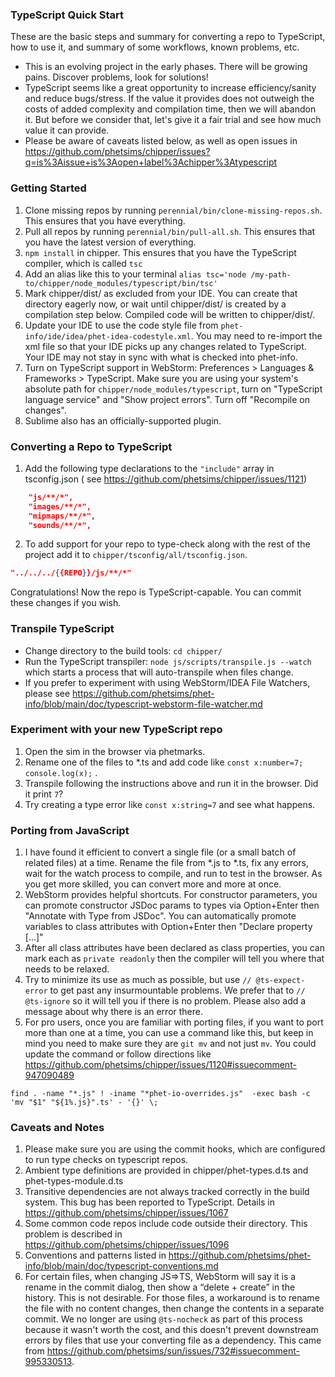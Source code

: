 ### TypeScript Quick Start

These are the basic steps and summary for converting a repo to TypeScript, how to use it, and summary of some workflows,
known problems, etc.

* This is an evolving project in the early phases. There will be growing pains. Discover problems, look for solutions!
* TypeScript seems like a great opportunity to increase efficiency/sanity and reduce bugs/stress. If the value it
  provides does not outweigh the costs of added complexity and compilation time, then we will abandon it. But before we
  consider that, let's give it a fair trial and see how much value it can provide.
* Please be aware of caveats listed below, as well as open issues
  in https://github.com/phetsims/chipper/issues?q=is%3Aissue+is%3Aopen+label%3Achipper%3Atypescript

### Getting Started

1. Clone missing repos by running `perennial/bin/clone-missing-repos.sh`. This ensures that you have everything.
2. Pull all repos by running `perennial/bin/pull-all.sh`. This ensures that you have the latest version of everything.
3. `npm install` in chipper. This ensures that you have the TypeScript compiler, which is called `tsc`
4. Add an alias like this to your terminal `alias tsc='node /my-path-to/chipper/node_modules/typescript/bin/tsc'`
5. Mark chipper/dist/ as excluded from your IDE. You can create that directory eagerly now, or wait until chipper/dist/
   is created by a compilation step below. Compiled code will be written to chipper/dist/.
6. Update your IDE to use the code style file from `phet-info/ide/idea/phet-idea-codestyle.xml`. You may need to
   re-import the xml file so that your IDE picks up any changes related to TypeScript. Your IDE may not stay in sync
   with what is checked into phet-info.
7. Turn on TypeScript support in WebStorm: Preferences > Languages & Frameworks > TypeScript. Make sure you are using
   your system's absolute path for `chipper/node_modules/typescript`, turn on "TypeScript language service" and "Show
   project errors". Turn off "Recompile on changes".
8. Sublime also has an officially-supported plugin.

### Converting a Repo to TypeScript

1. Add the following type declarations to the `"include"` array in tsconfig.json (
   see https://github.com/phetsims/chipper/issues/1121)

```json
    "js/**/*",
    "images/**/*",
    "mipmaps/**/*",
    "sounds/**/*",
```

2. To add support for your repo to type-check along with the rest of the project add it to `chipper/tsconfig/all/tsconfig.json`.

```json
"../../../{{REPO}}/js/**/*"
```
Congratulations!  Now the repo is TypeScript-capable. You can commit these changes if you wish.

### Transpile TypeScript

* Change directory to the build tools: `cd chipper/`
* Run the TypeScript transpiler: `node js/scripts/transpile.js --watch` which starts a process that will auto-transpile
  when files change.
* If you prefer to experiment with using WebStorm/IDEA File Watchers, please
  see https://github.com/phetsims/phet-info/blob/main/doc/typescript-webstorm-file-watcher.md

### Experiment with your new TypeScript repo

1. Open the sim in the browser via phetmarks.
2. Rename one of the files to *.ts and add code like `const x:number=7; console.log(x);` .
3. Transpile following the instructions above and run it in the browser. Did it print `7`?
4. Try creating a type error like `const x:string=7` and see what happens.

### Porting from JavaScript

1. I have found it efficient to convert a single file (or a small batch of related files) at a time. Rename the file
   from *.js to *.ts, fix any errors, wait for the watch process to compile, and run to test in the browser. As you get
   more skilled, you can convert more and more at once.
2. WebStorm provides helpful shortcuts. For constructor parameters, you can promote constructor JSDoc params to types
   via Option+Enter then "Annotate with Type from JSDoc". You can automatically promote variables to class attributes
   with Option+Enter then "Declare property [...]"
3. After all class attributes have been declared as class properties, you can mark each as `private readonly` then the
   compiler will tell you where that needs to be relaxed.
4. Try to minimize its use as much as possible, but use `// @ts-expect-error` to get past any insurmountable problems.
   We prefer that to `// @ts-ignore` so it will tell you if there is no problem. Please also add a message about why
   there is an error there.
5. For pro users, once you are familiar with porting files, if you want to port more than one at a time, you can use a
   command like this, but keep in mind you need to make sure they are `git mv` and not just `mv`. You could update the
   command or follow directions like https://github.com/phetsims/chipper/issues/1120#issuecomment-947090489

```
find . -name "*.js" ! -iname "*phet-io-overrides.js"  -exec bash -c 'mv "$1" "${1%.js}".ts' - '{}' \;
```

### Caveats and Notes

1. Please make sure you are using the commit hooks, which are configured to run type checks on typescript repos.
2. Ambient type definitions are provided in chipper/phet-types.d.ts and phet-types-module.d.ts
3. Transitive dependencies are not always tracked correctly in the build system. This bug has been reported to
   TypeScript. Details in https://github.com/phetsims/chipper/issues/1067
4. Some common code repos include code outside their directory. This problem is described
   in https://github.com/phetsims/chipper/issues/1096
5. Conventions and patterns listed in https://github.com/phetsims/phet-info/blob/main/doc/typescript-conventions.md
6. For certain files, when changing JS=>TS, WebStorm will say it is a rename in the commit dialog, then show a “delete +
   create” in the history. This is not desirable. For those files, a workaround is to rename the file with no content
   changes, then change the contents in a separate commit. We no longer are using `@ts-nocheck` as part of this process
   because it wasn't worth the cost, and this doesn't prevent downstream errors by files that use your converting file
   as a dependency. This came from https://github.com/phetsims/sun/issues/732#issuecomment-995330513.
